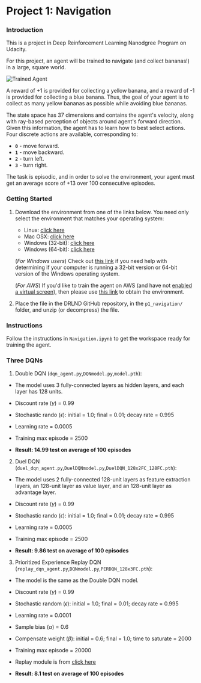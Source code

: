 [//]: # (Image References)

[image1]: https://user-images.githubusercontent.com/10624937/42135619-d90f2f28-7d12-11e8-8823-82b970a54d7e.gif "Trained Agent"

# Project 1: Navigation

### Introduction

This is a project in Deep Reinforcement Learning Nanodgree Program on Udacity. 

For this project, an agent will be trained to navigate (and collect bananas!) in a large, square world.  

![Trained Agent][image1]

A reward of +1 is provided for collecting a yellow banana, and a reward of -1 is provided for collecting a blue banana.  Thus, the goal of your agent is to collect as many yellow bananas as possible while avoiding blue bananas.  

The state space has 37 dimensions and contains the agent's velocity, along with ray-based perception of objects around agent's forward direction.  Given this information, the agent has to learn how to best select actions.  Four discrete actions are available, corresponding to:
- **`0`** - move forward.
- **`1`** - move backward.
- **`2`** - turn left.
- **`3`** - turn right.

The task is episodic, and in order to solve the environment, your agent must get an average score of +13 over 100 consecutive episodes.

### Getting Started

1. Download the environment from one of the links below.  You need only select the environment that matches your operating system:
    - Linux: [click here](https://s3-us-west-1.amazonaws.com/udacity-drlnd/P1/Banana/Banana_Linux.zip)
    - Mac OSX: [click here](https://s3-us-west-1.amazonaws.com/udacity-drlnd/P1/Banana/Banana.app.zip)
    - Windows (32-bit): [click here](https://s3-us-west-1.amazonaws.com/udacity-drlnd/P1/Banana/Banana_Windows_x86.zip)
    - Windows (64-bit): [click here](https://s3-us-west-1.amazonaws.com/udacity-drlnd/P1/Banana/Banana_Windows_x86_64.zip)
    
    (_For Windows users_) Check out [this link](https://support.microsoft.com/en-us/help/827218/how-to-determine-whether-a-computer-is-running-a-32-bit-version-or-64) if you need help with determining if your computer is running a 32-bit version or 64-bit version of the Windows operating system.

    (_For AWS_) If you'd like to train the agent on AWS (and have not [enabled a virtual screen](https://github.com/Unity-Technologies/ml-agents/blob/master/docs/Training-on-Amazon-Web-Service.md)), then please use [this link](https://s3-us-west-1.amazonaws.com/udacity-drlnd/P1/Banana/Banana_Linux_NoVis.zip) to obtain the environment.

2. Place the file in the DRLND GitHub repository, in the `p1_navigation/` folder, and unzip (or decompress) the file. 

### Instructions

Follow the instructions in `Navigation.ipynb` to get the workspace ready for training the agent.

### Three DQNs

1. Double DQN (`dqn_agent.py`,`DQNmodel.py`,`model.pth`):
- The model uses 3 fully-connected layers as hidden layers, and each layer has 128 units. 
- Discount rate ($\gamma$) = 0.99
- Stochastic rando ($\epsilon$): initial = 1.0; final = 0.01; decay rate = 0.995
- Learning rate = 0.0005
- Training max episode = 2500

- **Result: 14.99 test on average of 100 episodes**

2. Duel DQN (`duel_dqn_agent.py`,`DuelDQNmodel.py`,`DuelDQN_128x2FC_128FC.pth`):
- The model uses 2 fully-connected 128-unit layers as feature extraction layers, an 128-unit layer as value layer, and an 128-unit layer as advantage layer. 
- Discount rate ($\gamma$) = 0.99
-  Stochastic rando ($\epsilon$): initial = 1.0; final = 0.01; decay rate = 0.995
- Learning rate = 0.0005
- Training max episode = 2500

- **Result: 9.86 test on average of 100 episodes**

3. Prioritized Experience Replay DQN (`replay_dqn_agent.py`,`DQNmodel.py`,`PERDQN_128x3FC.pth`):
- The model is the same as the Double DQN model.
- Discount rate ($\gamma$) = 0.99
- Stochastic random ($\epsilon$): initial = 1.0; final = 0.01; decay rate = 0.995
- Learning rate = 0.0001
- Sample bias ($\alpha$) = 0.6
- Compensate weight ($\beta$): initial = 0.6; final = 1.0; time to saturate = 2000
- Training max episode = 20000
- Replay module is from [click here](https://github.com/openai/baselines/blob/master/baselines/deepq/replay_buffer.py)

- **Result: 8.1 test on average of 100 episodes**